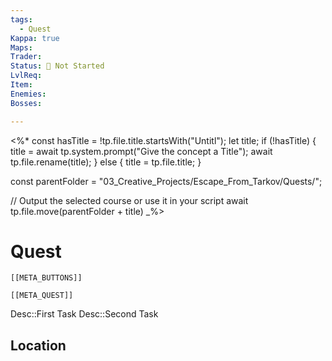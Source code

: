 ```yaml
---
tags:
  - Quest
Kappa: true
Maps: 
Trader: 
Status: 🛑 Not Started
LvlReq: 
Item: 
Enemies: 
Bosses:

---
```

<%*
const hasTitle = !tp.file.title.startsWith("Untitl");
let title;
if (!hasTitle) {
	title = await tp.system.prompt("Give the concept a Title");
	await tp.file.rename(title);
} else {
	title = tp.file.title;
}

const parentFolder = "03_Creative_Projects/Escape_From_Tarkov/Quests/";

// Output the selected course or use it in your script
await tp.file.move(parentFolder + title)
_%>
# Quest
```meta-bind-embed
[[META_BUTTONS]]
```
```meta-bind-embed
[[META_QUEST]]
```
Desc::First Task
Desc::Second Task
## Location

